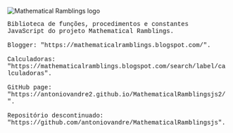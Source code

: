 <!--

Proprietário: Antonio Vandré Pedrosa Furtunato Gomes (bit.ly/antoniovandre_legadoontologico).

Projeto Mathematical Ramblings (mathematicalramblings.blogspot.com).

README.md do MathematicalRamblingsjs2.

-->

![Mathematical Ramblings logo](https://antoniovandre2.github.io/MathematicalRamblingsjs2/MathematicalRamblingsjslogo200p.png)

<span style="font-family: 'Courier';">
Biblioteca de funções, procedimentos e constantes JavaScript do projeto Mathematical Ramblings.
<br><br>
Blogger: "https://mathematicalramblings.blogspot.com/".
<br><br>
Calculadoras: "https://mathematicalramblings.blogspot.com/search/label/calculadoras".
<br><br>
GitHub page: "https://antoniovandre2.github.io/MathematicalRamblingsjs2/".
<br><br>
Repositório descontinuado: "https://github.com/antoniovandre/MathematicalRamblingsjs".
</span>